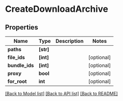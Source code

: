 # CreateDownloadArchive


## Properties

Name | Type | Description | Notes
------------ | ------------- | ------------- | -------------
**paths** | **[str]** |  | 
**file_ids** | **[int]** |  | [optional] 
**bundle_ids** | **[int]** |  | [optional] 
**proxy** | **bool** |  | [optional] 
**for_root** | **int** |  | [optional] 

[[Back to Model list]](../#documentation-for-models) [[Back to API list]](../#documentation-for-api-endpoints) [[Back to README]](../)


